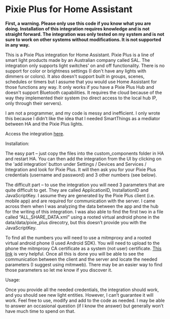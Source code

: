 # Pixie Plus for Home Assistant 

**First, a warning. Please only use this code if you know what you are doing. Installation of this integration requires knowledge and is not straight forward. The integration was only tested on my system and is not sure to work on other systems without modifications. It is not supported in any way.** 


This is a Pixie Plus integration for Home Assistant. Pixie Plus is a line of smart light products made by an Australian company called SAL. The
integration only supports light switches' on and off functionality. There is no support for color or brightness settings (I don't have any lights with
dimmers or colors). It also doesn't support built in groups, scenes, schedules or timers but I assume that you would use Home Assistant for those
functions any way. It only works if you have a Pixie Plus Hub and doesn't support Bluetooth capabilities. It requires the cloud because of the way they implemented their system (no direct access to the local hub IP, only through their servers). 

I am not a programmer, and my code is messy and inefficient. I only wrote this because I didn’t like the idea that I needed SmartThings as a mediator between HA and the Pixie Plus lights.  

Access the integration [here](https://github.com/nirnachmani/Pixie-Plus-for-Home-Assistant).

Installation: 

The easy part – just copy the files into the custom_components folder in HA and restart HA. You can then add the integration from the UI by clicking on the 'add integration' button under Settings / Devices and Services / Integration and look for Pixie Plus. It will then ask you for your Pixie Plus credentials (username and password) and 3 other numbers (see below). 

The difficult part – to use the integration you will need 3 parameters that are quite difficult to get. They are called ApplicationID, InstallationID and JavaScriptKey. I assume they are generated by the Pixie Plus client (i.e. mobile app) and are required for communication with the server. I came across them when I was analyzing the data between the app and the hub for the writing of this integration. I was also able to find the first two in a file called “ALL_SHARE_DATA.xml” using a rooted virtual android phone in the data/data/pixie_plus direcotry, but this doesn’t provide you with the JavaScriptKey.  

To find all the numbers you will need to use a mitmproxy and a rooted virtual android phone (I used Android SDK). You will need to upload to the phone the mitmproxy CA certificate as a system (not user) certificate. [This link](https://docs.mitmproxy.org/stable/howto-install-system-trusted-ca-android/) is very helpful. Once all this is done you will be able to see the communication between the client and the server and locate the needed parameters (I suggest using mitmweb). There may be an easier way to find those parameters so let me know if you discover it.  


Usage: 

Once you provide all the needed credentials, the integration should work, and you should see new light entities. However, I can’t guarantee it will work. Feel free to use, modify and add to the code as needed. I may be able to answer an occasional question (if I know the answer) but generally won’t have much time to spend on that. 
